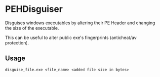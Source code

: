 # PEHDisguiser

Disguises windows executables by altering their PE Header and changing the size of the executable.

This can be useful to alter public exe's fingerprints (anticheat/av protection).

## Usage
```
disguise_file.exe <file_name> <added file size in bytes>
```
